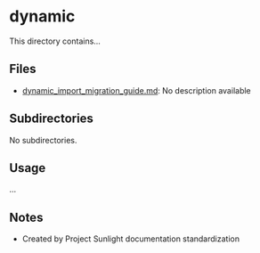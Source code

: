 # dynamic

This directory contains...

## Files

- [dynamic_import_migration_guide.md](dynamic_import_migration_guide.md): No description available

## Subdirectories

No subdirectories.

## Usage

...

## Notes

- Created by Project Sunlight documentation standardization
